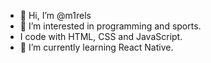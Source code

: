 - 👋 Hi, I’m @m1rels
- 👀 I’m interested in programming and sports.
- I code with HTML, CSS and JavaScript.
- 🌱 I’m currently learning React Native.

<!---
m1rels/m1rels is a ✨ special ✨ repository because its `README.md` (this file) appears on your GitHub profile.
You can click the Preview link to take a look at your changes.
--->
